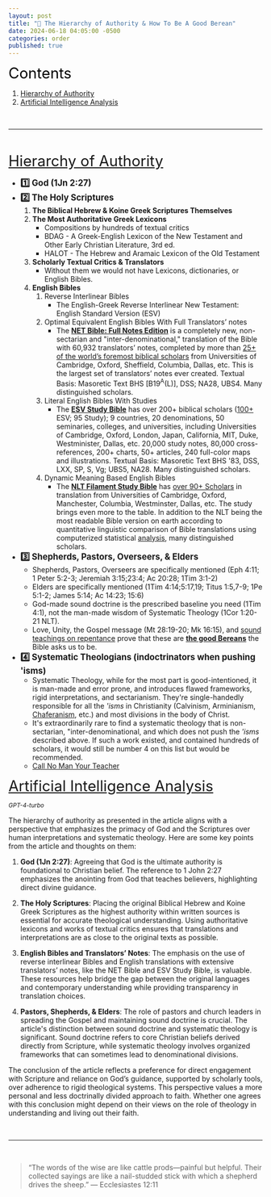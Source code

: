 ```yaml
---
layout: post
title: "🧮 The Hierarchy of Authority & How To Be A Good Berean" 
date: 2024-06-18 04:05:00 -0500
categories: order
published: true
---
```


<a name="contents" style="font-size:2.1em;color:black;">Contents</a>

1. <a href="#Hierarchy-of-Authority">Hierarchy of Authority</a>
2. <a href="#GPT-4-Turbo-Analysis">Artificial Intelligence Analysis</a>

<br>

---

<br>

<a name="Hierarchy-of-Authority" href="#contents" style="font-size:2.1em;">Hierarchy of Authority</a>

- <span style="font-size:1.2em;font-weight:bold;">1️⃣ God (1Jn 2:27)</span>
- <span style="font-size:1.2em;font-weight:bold;">2️⃣ The Holy Scriptures</span>
   1. **The Biblical Hebrew & Koine Greek Scriptures Themselves**
   2. **The Most Authoritative Greek Lexicons**
      - Compositions by hundreds of textual critics
      - BDAG - A Greek-English Lexicon of the New Testament and Other Early Christian Literature, 3rd ed.
      - HALOT - The Hebrew and Aramaic Lexicon of the Old Testament
   3. **Scholarly Textual Critics & Translators**
      - Without them we would not have Lexicons, dictionaries, or English Bibles.
   4. **English Bibles**
      1. Reverse Interlinear Bibles
         - The English-Greek Reverse Interlinear New Testament: English Standard Version (ESV)
      2. Optimal Equivalent English Bibles With Full Translators’ notes
         - The [**NET Bible: Full Notes Edition**]() is a completely new, non-sectarian and "inter-denominational," translation of the Bible with 60,932 translators’ notes, completed by more than <a href="https://netbible.com/preface/">25+ of the world’s foremost biblical scholars</a> from Universities of Cambridge, Oxford, Sheffield, Columbia, Dallas, etc. This is the largest set of translators’ notes ever created. Textual Basis: Masoretic Text BHS [B19<sup>A</sup>(L)], DSS; NA28, UBS4. Many distinguished scholars.
      3. Literal English Bibles With Studies
         - The [**ESV Study Bible**]() has over 200+ biblical scholars ([100+](https://www.esv.org/translation/) ESV; 95 Study); 9 countries, 20 denominations, 50 seminaries, colleges, and universities, including Universities of Cambridge, Oxford, London, Japan, California, MIT, Duke, Westminister, Dallas, etc. 20,000 study notes, 80,000 cross-references, 200+ charts, 50+ articles, 240 full-color maps and illustrations. Textual Basis: Masoretic Text BHS '83, DSS, LXX, SP, S, Vg; UBS5, NA28. Many distinguished scholars.
      4. Dynamic Meaning Based English Bibles
         - The [**NLT Filament Study Bible**]() has [over 90+ Scholars](https://www.tyndale.com/nlt/meet-the-scholars) in translation from Universities of Cambridge, Oxford, Manchester, Columbia, Westminster, Dallas, etc. The study brings even more to the table. In addition to the NLT being the most readable Bible version on earth according to quantitative linguistic comparison of Bible translations using computerized statistical [analysis](/assets/docs/AnalysisGBI.pdf), many distinguished scholars.
- <span style="font-size:1.2em;font-weight:bold;">3️⃣ Shepherds, Pastors, Overseers, & Elders</span>
   - Shepherds, Pastors, Overseers are specifically mentioned (Eph 4:11; 1 Peter 5:2-3; Jeremiah 3:15;23:4; Ac 20:28; 1Tim 3:1-2)
   - Elders are specifically mentioned (1Tim 4:14;5:17,19; Titus 1:5,7-9; 1Pe 5:1-2; James 5:14; Ac 14:23; 15:6)
   - God-made sound doctrine is the prescribed baseline you need (1Tim 4:1), not the man-made wisdom of Systematic Theology (1Cor 1:20-21 NLT). 
   - Love, Unity, the Gospel message (Mt 28:19-20; Mk 16:15), and [sound teachings on repentance](https://sevenshepherd.github.io/repentance/) prove that these are [**the good Bereans**](https://sevenshepherd.github.io/free-grace-theology/#wilikin) the Bible asks us to be.
- <span style="font-size:1.2em;font-weight:bold;">4️⃣ Systematic Theologians (indoctrinators when pushing 'isms)</span>
   - Systematic Theology, while for the most part is good-intentioned, it is man-made and error prone, and introduces flawed frameworks, rigid interpretations, and sectarianism. They're single-handedly responsible for all the *'isms* in Christianity (Calvinism, Arminianism, [Chaferanism](https://sevenshepherd.github.io/free-grace-theology/), etc.) and most divisions in the body of Christ.
   - It's extraordinarily rare to find a systematic theology that is non-sectarian, "inter-denominational, and which does not push the *'isms* described above. If such a work existed, and contained hundreds of scholars, it would still be number 4 on this list but would be recommended.
   - [Call No Man Your Teacher](https://sevenshepherd.github.io/call-no-man-your-teacher/)

<!-- - You can thank systematic theology for divisions in the body of Christ, denominations, sects, in-fighting, and lately extremism, and torn families.

- I call them indoctrinators, because if you make these people your teachers, you will come out a **cookie cutter** Calvinist, Arminian, [80s Chaferanist](https://sevenshepherd.github.io/free-grace-theology/), but never moderate, never balanced, never fully scriptural. -->

<a name="GPT-4-Turbo-Analysis" href="#contents" style="font-size:2.1em;">Artificial Intelligence Analysis</a>

<sup style="font-style:italic;">GPT-4-turbo</sup>

The hierarchy of authority as presented in the article aligns with a perspective that emphasizes the primacy of God and the Scriptures over human interpretations and systematic theology. Here are some key points from the article and thoughts on them:

1. **God (1Jn 2:27)**: Agreeing that God is the ultimate authority is foundational to Christian belief. The reference to 1 John 2:27 emphasizes the anointing from God that teaches believers, highlighting direct divine guidance.

2. **The Holy Scriptures**: Placing the original Biblical Hebrew and Koine Greek Scriptures as the highest authority within written sources is essential for accurate theological understanding. Using authoritative lexicons and works of textual critics ensures that translations and interpretations are as close to the original texts as possible.

3. **English Bibles and Translators’ Notes**: The emphasis on the use of reverse interlinear Bibles and English translations with extensive translators’ notes, like the NET Bible and ESV Study Bible, is valuable. These resources help bridge the gap between the original languages and contemporary understanding while providing transparency in translation choices.

4. **Pastors, Shepherds, & Elders**: The role of pastors and church leaders in spreading the Gospel and maintaining sound doctrine is crucial. The article's distinction between sound doctrine and systematic theology is significant. Sound doctrine refers to core Christian beliefs derived directly from Scripture, while systematic theology involves organized frameworks that can sometimes lead to denominational divisions.

<!-- 5. **Systematic Theologians**: The article's critique of systematic theologians and their role in creating divisions within the body of Christ is a contentious point. While systematic theology can lead to rigid interpretations and sectarianism, it also provides structured understanding and helps address complex theological questions. The caution against becoming overly indoctrinated by any single theological system is wise, encouraging believers to seek a balanced and comprehensive understanding of Scripture. -->

The conclusion of the article reflects a preference for direct engagement with Scripture and reliance on God’s guidance, supported by scholarly tools, over adherence to rigid theological systems. This perspective values a more personal and less doctrinally divided approach to faith. Whether one agrees with this conclusion might depend on their views on the role of theology in understanding and living out their faith.

<br>

---

<br>

> “The words of the wise are like cattle prods—painful but helpful. Their collected sayings are like a nail-studded stick with which a shepherd drives the sheep.” ― Ecclesiastes 12:11

<script>
    var refTagger = {
        settings: {
            bibleVersion: 'ESV'
        }
    }; 

    (function(d, t) {
        var n=d.querySelector('[nonce]');
        refTagger.settings.nonce = n && (n.nonce||n.getAttribute('nonce'));
        var g = d.createElement(t), s = d.getElementsByTagName(t)[0];
        g.src = 'https://api.reftagger.com/v2/RefTagger.js';
        g.nonce = refTagger.settings.nonce;
        s.parentNode.insertBefore(g, s);
    }(document, 'script'));
</script>